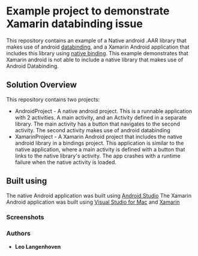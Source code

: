 
# Example project to demonstrate Xamarin databinding issue 

This repository contains an example of a Native android .AAR library that makes use of android [databinding](https://developer.android.com/topic/libraries/data-binding/index.html), and a Xamarin Android application that includes this library using [native binding](https://developer.xamarin.com/guides/android/advanced_topics/binding-a-java-library/binding-an-aar/). This example demonstrates that Xamarin android is not able to include a native library that makes use of Android Databinding.

## Solution Overview
This repository contains two projects:

* AndroidProject - A native android project. This is a runnable application with 2 activities. A main activity, and an Activity defined in a separate library. The main activity has a button that navigates to the second activity. The second activity makes use of android databinding
* XamarinProject - A Xamarin Android project that includes the native android library in a bindings project. This application is similar to the native application, where a main activity is defined with a button that links to the native library's activity. The app crashes with a runtime failure when the native activity is loaded.

## Built using
The native Android application was built using [Android Studio](https://developer.android.com/studio/index.html)
The Xamarin Android application was built using [Visual Studio for Mac](https://www.visualstudio.com/vs/mac/) and [Xamarin](https://www.xamarin.com/) 

### Screenshots

### Authors

* **Leo Langenhoven**